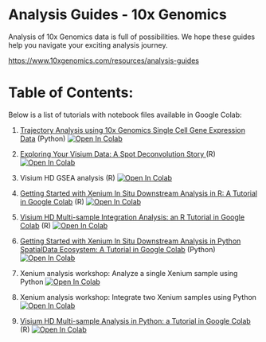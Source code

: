 # Analysis Guides - 10x Genomics

Analysis of 10x Genomics data is full of possibilities. We hope these guides help you navigate your exciting analysis journey.

https://www.10xgenomics.com/resources/analysis-guides

# Table of Contents:

Below is a list of tutorials with notebook files available in Google Colab:

1. [Trajectory Analysis using 10x Genomics Single Cell Gene Expression Data](https://www.10xgenomics.com/resources/analysis-guides/trajectory-analysis-using-10x-Genomics-single-cell-gene-expression-data) (Python) [![Open In Colab](https://colab.research.google.com/assets/colab-badge.svg)](https://colab.research.google.com/github/10XGenomics/analysis_guides/blob/main/TrajectoryAnalysisTutorial_GitHub.ipynb)

2. [Exploring Your Visium Data: A Spot Deconvolution Story
](https://colab.research.google.com/github/10XGenomics/analysis_guides/blob/main/2023_Exploring_Your_Visium_Data.ipynb) (R) [![Open In Colab](https://colab.research.google.com/assets/colab-badge.svg)](https://colab.research.google.com/github/10XGenomics/analysis_guides/blob/main/2023_Exploring_Your_Visium_Data.ipynb)

3. Visium HD GSEA analysis (R) [![Open In Colab](https://colab.research.google.com/assets/colab-badge.svg)](https://colab.research.google.com/github/10XGenomics/analysis_guides/blob/main/GSEA_of_the_colorectal_tumor_microenvironment.ipynb)

4. [Getting Started with Xenium In Situ Downstream Analysis in R: A Tutorial in Google Colab](https://www.10xgenomics.com/analysis-guides/xenium-downstream-analysis-in-r-tutorial) (R) [![Open In Colab](https://colab.research.google.com/assets/colab-badge.svg)](https://colab.research.google.com/github/10XGenomics/analysis_guides/blob/main/Xenium_5k_data_analysis_journey.ipynb)

6. [Visium HD Multi-sample Integration Analysis: an R Tutorial in Google Colab](https://www.10xgenomics.com/analysis-guides/tutorial-visium-hd-multi-sample-r-collab) (R) [![Open In Colab](https://colab.research.google.com/assets/colab-badge.svg)](https://colab.research.google.com/github/10XGenomics/analysis_guides/blob/main/Visium_HD_multi_sample_integration.ipynb)

7. [Getting Started with Xenium In Situ Downstream Analysis in Python SpatialData Ecosystem: A Tutorial in Google Colab](https://www.10xgenomics.com/analysis-guides/xenium-downstream-analysis-in-python-tutorial) (Python) [![Open In Colab](https://colab.research.google.com/assets/colab-badge.svg)](https://colab.research.google.com/github/10XGenomics/analysis_guides/blob/main/Xenium_5k_data_analysis_journey_python.ipynb)

8. Xenium analysis workshop: Analyze a single Xenium sample using Python [![Open In Colab](https://colab.research.google.com/assets/colab-badge.svg)](https://colab.research.google.com/github/10XGenomics/analysis_guides/blob/main/Xenium_workshop_single_sample_analysis.ipynb)

9. Xenium analysis workshop: Integrate two Xenium samples using Python [![Open In Colab](https://colab.research.google.com/assets/colab-badge.svg)](https://colab.research.google.com/github/10XGenomics/analysis_guides/blob/main/Xenium_workshop_two_sample_intergration.ipynb)

10. [Visium HD Multi-sample Analysis in Python: a Tutorial in Google Colab](https://www.10xgenomics.com/analysis-guides/tutorial-visium-hd-multi-sample-python-colab) (R) [![Open In Colab](https://colab.research.google.com/assets/colab-badge.svg)](https://colab.research.google.com/github/10XGenomics/analysis_guides/blob/main/Visium_HD_multi_sample_comparison_python.ipynb)

